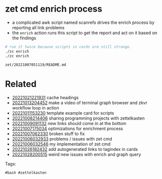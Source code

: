 # zet cmd enrich process

- a complicated awk script named scanrefs drives the enrich process by reporting all link problems
- the `enrich` action runs this script to get the report and act on it based on the findings

```bash
# run it twice because scripts in cards are still strange.
./zc enrich
./zc enrich
```

` zet/20221007051119/README.md `

# Related

- [20221021221931](/zet/20221021221931/README.md) cache headings
- [20221013204452](/zet/20221013204452/README.md) make a video of terminal graph browser and zkvr workflow loop in action
- [20221011153230](/zet/20221011153230/README.md) template example card for scripts
- [20221008214406](/zet/20221008214406/README.md) sharing programming projects with zettelkasten
- [20221009091132](/zet/20221009091132/README.md) new links should come in at the bottom
- [20221007175034](/zet/20221007175034/README.md) optimizations for enrichment process
- [20221007062330](/zet/20221007062330/README.md) broken stuff to fix
- [20221006032933](/zet/20221006032933/README.md) problems / issues with zet cmd
- [20221006032546](/zet/20221006032546/README.md) my implementation of zet cmd
- [20221026182432](/zet/20221026182432/README.md) add autogenerated links to tagindex in cards
- [20221028200515](/zet/20221028200515/README.md) weird new issues with enrich and graph query

Tags:

    #bash #zettelkasten 
